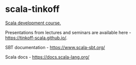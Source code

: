 # scala-tinkoff

[Scala development course.](https://github.com/tinkoff-scala/currency-converter-and-collections-DanTrofimov)

Presentations from lectures and seminars are available here - https://tinkoff-scala.github.io/.

SBT documentation - https://www.scala-sbt.org/

Scala docs - https://docs.scala-lang.org/
